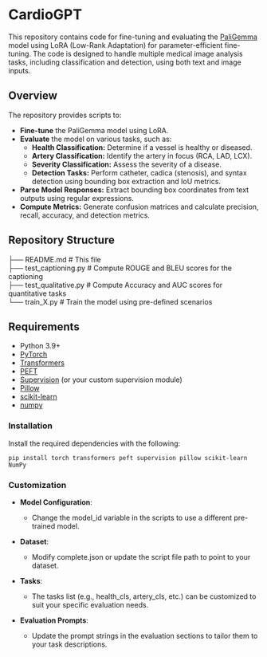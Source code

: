 # CardioGPT

This repository contains code for fine-tuning and evaluating the [PaliGemma](https://huggingface.co/google/paligemma2-3b-pt-224) model using LoRA (Low-Rank Adaptation) for parameter-efficient fine-tuning. The code is designed to handle multiple medical image analysis tasks, including classification and detection, using both text and image inputs.

## Overview

The repository provides scripts to:
- **Fine-tune** the PaliGemma model using LoRA.
- **Evaluate** the model on various tasks, such as:
  - **Health Classification:** Determine if a vessel is healthy or diseased.
  - **Artery Classification:** Identify the artery in focus (RCA, LAD, LCX).
  - **Severity Classification:** Assess the severity of a disease.
  - **Detection Tasks:** Perform catheter, cadica (stenosis), and syntax detection using bounding box extraction and IoU metrics.
- **Parse Model Responses:** Extract bounding box coordinates from text outputs using regular expressions.
- **Compute Metrics:** Generate confusion matrices and calculate precision, recall, accuracy, and detection metrics.

## Repository Structure
├── README.md # This file\
├── test_captioning.py # Compute ROUGE and BLEU scores for the captioning\
├── test_qualitative.py # Compute Accuracy and AUC scores for quantitative tasks\
└── train_X.py # Train the model using pre-defined scenarios

## Requirements

- Python 3.9+
- [PyTorch](https://pytorch.org/)
- [Transformers](https://huggingface.co/transformers/)
- [PEFT](https://github.com/huggingface/peft)
- [Supervision](https://github.com/roboflow-ai/supervision) (or your custom supervision module)
- [Pillow](https://python-pillow.org/)
- [scikit-learn](https://scikit-learn.org/)
- [numpy](https://numpy.org/)

### Installation

Install the required dependencies with the following:

```
pip install torch transformers peft supervision pillow scikit-learn NumPy
```

### Customization
- **Model Configuration**:
  - Change the model_id variable in the scripts to use a different pre-trained model.

- **Dataset**:
  - Modify complete.json or update the script file path to point to your dataset.

- **Tasks**:
  - The tasks list (e.g., health_cls, artery_cls, etc.) can be customized to suit your specific evaluation needs.

- **Evaluation Prompts**:
  - Update the prompt strings in the evaluation sections to tailor them to your task descriptions.
